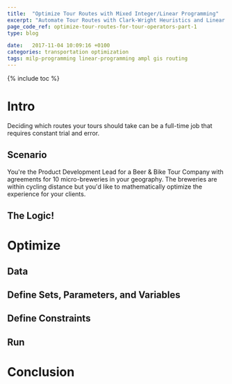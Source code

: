 ```yaml
---
title:  "Optimize Tour Routes with Mixed Integer/Linear Programming"
excerpt: "Automate Tour Routes with Clark-Wright Heuristics and Linear Programming"
page_code_ref: optimize-tour-routes-for-tour-operators-part-1
type: blog

date:   2017-11-04 10:09:16 +0100
categories: transportation optimization
tags: milp-programming linear-programming ampl gis routing
---
```


{% include toc %}

# Intro
Deciding which routes your tours should take can be a
full-time job that requires constant trial and error.

## Scenario
You're the Product Development Lead for a Beer & Bike Tour
Company with agreements for 10 micro-breweries in your
geography. The breweries are within cycling distance but
you'd like to mathematically optimize the experience for
your clients.

##  The Logic!

# Optimize

## Data

## Define Sets, Parameters, and Variables

## Define Constraints

## Run

# Conclusion